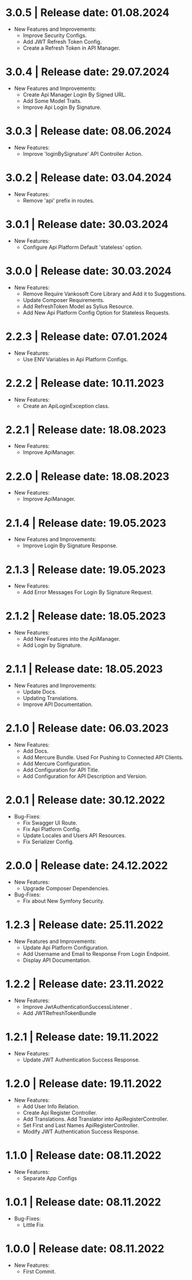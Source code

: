 3.0.5	|	Release date: **01.08.2024**
============================================
* New Features and Improvements:
  - Improve Security Configs.
  - Add JWT Refresh Token Config.
  - Create a Refresh Token in API Manager.


3.0.4	|	Release date: **29.07.2024**
============================================
* New Features and Improvements:
  - Create Api Manager Login By Signed URL.
  - Add Some Model Traits.
  - Improve Api Login By Signature.


3.0.3	|	Release date: **08.06.2024**
============================================
* New Features:
  - Improve 'loginBySignature' API Controller Action.


3.0.2	|	Release date: **03.04.2024**
============================================
* New Features:
  - Remove 'api' prefix in routes.


3.0.1	|	Release date: **30.03.2024**
============================================
* New Features:
  - Configure Api Platform Default 'stateless' option.


3.0.0	|	Release date: **30.03.2024**
============================================
* New Features:
  - Remove Require Vankosoft Core Library and Add it to Suggestions.
  - Update Composer Requirements.
  - Add RefreshToken Model as Sylius Resource.
  - Add New Api Platform Config Option for Stateless Requests.


2.2.3	|	Release date: **07.01.2024**
============================================
* New Features:
  - Use ENV Variables in Api Platform Configs.


2.2.2	|	Release date: **10.11.2023**
============================================
* New Features:
  - Create an ApiLoginException class.


2.2.1	|	Release date: **18.08.2023**
============================================
* New Features:
  - Improve ApiManager.


2.2.0	|	Release date: **18.08.2023**
============================================
* New Features:
  - Improve ApiManager.


2.1.4	|	Release date: **19.05.2023**
============================================
* New Features and Improvements:
  - Improve Login By Signature Response.


2.1.3	|	Release date: **19.05.2023**
============================================
* New Features:
  - Add Error Messages For Login By Signature Request.


2.1.2	|	Release date: **18.05.2023**
============================================
* New Features:
  - Add New Features into the ApiManager.
  - Add Login by Signature.


2.1.1	|	Release date: **18.05.2023**
============================================
* New Features and Improvements:
  - Update Docs.
  - Updating Translations.
  - Improve API Documentation.


2.1.0	|	Release date: **06.03.2023**
============================================
* New Features:
  - Add Docs.
  - Add Mercure Bundle. Used For Pushing to Connected API Clients.
  - Add Mercure Configuration.
  - Add Configuration for API Title.
  - Add Configuration for API Description and Version.


2.0.1	|	Release date: **30.12.2022**
============================================
* Bug-Fixes:
  - Fix Swagger UI Route.
  - Fix Api Platform Config.
  - Update Locales and Users API Resources.
  - Fix Serializer Config.


2.0.0	|	Release date: **24.12.2022**
============================================
* New Features:
  - Upgrade Composer Dependencies.
* Bug-Fixes:
  - Fix about New Symfony Security.


1.2.3	|	Release date: **25.11.2022**
============================================
* New Features and Improvements:
  - Update Api Platform Configuration.
  - Add Username and Email to Response From  Login Endpoint.
  - Display API Documentation.


1.2.2	|	Release date: **23.11.2022**
============================================
* New Features:
  - Improve JwtAuthenticationSuccessListener .
  - Add JWTRefreshTokenBundle


1.2.1	|	Release date: **19.11.2022**
============================================
* New Features:
  - Update JWT Authentication Success Response.


1.2.0	|	Release date: **19.11.2022**
============================================
* New Features:
  - Add User Info Relation.
  - Create Api Register Controller.
  - Add Translations. Add Translator into ApiRegisterController.
  - Set First and Last Names ApiRegisterController.
  - Modify JWT Authentication Success Response.


1.1.0	|	Release date: **08.11.2022**
============================================
* New Features:
  - Separate App Configs


1.0.1	|	Release date: **08.11.2022**
============================================
* Bug-Fixes:
  - Little Fix


1.0.0	|	Release date: **08.11.2022**
============================================
* New Features:
  - First Commit.


